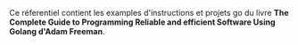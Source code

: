 Ce réferentiel contient les examples d'instructions et projets go du livre **The Complete Guide to Programming Reliable and efficient Software Using Golang d'Adam Freeman**.
